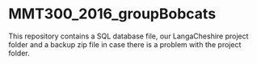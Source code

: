 # MMT300_2016_groupBobcats

This repository contains a SQL database file, our LangaCheshire project folder and a backup zip file in case there is a problem with the project folder.
